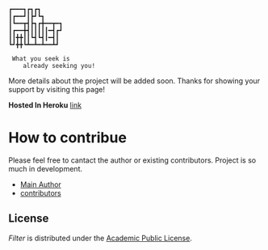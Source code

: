 ```
┏━━━┓┏┓┏┓
┃┏━━┛┃┣┛┗┓
┃┗━━┳┫┣┓┏╋━━┳━┓
┃┏━━╋┫┃┃┃┃┃━┫┏┛
┃┃╋╋┃┃┗┫┗┫┃━┫┃
┗┛╋╋┗┻━┻━┻━━┻┛

 What you seek is
    already seeking you!
```

More details about the project will be added soon.
Thanks for showing your support by visiting this page!

**Hosted In Heroku**
[link](https://vis-filter.herokuapp.com/)


# How to contribue

Please feel free to cantact the author or existing contributors. 
Project is so much in development.

- [Main Author](https://rakesh4real.github.io/)
- [contributors](github/contributors.txt)

## License

*Filter* is distributed under the [Academic Public License](LICENSE.txt).

